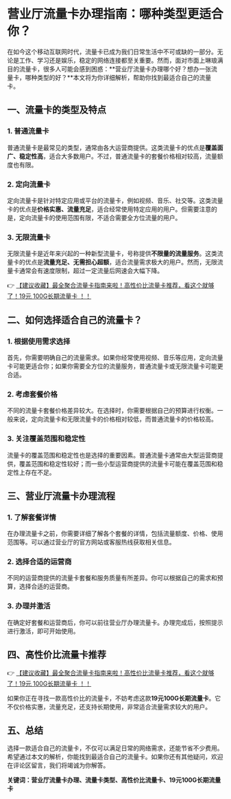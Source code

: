 # 营业厅流量卡办理指南：哪种类型更适合你？

在如今这个移动互联网时代，流量卡已成为我们日常生活中不可或缺的一部分。无论是工作、学习还是娱乐，稳定的网络连接都至关重要。然而，面对市面上琳琅满目的流量卡，很多人可能会感到困惑：**营业厅流量卡办理哪个好？想办一张流量卡，哪种类型的好？**本文将为你详细解析，帮助你找到最适合自己的流量卡。

## 一、流量卡的类型及特点

### 1. 普通流量卡
普通流量卡是最常见的类型，通常由各大运营商提供。这类流量卡的优点是**覆盖面广、稳定性高**，适合大多数用户。不过，普通流量卡的套餐价格相对较高，流量额度也有限。

### 2. 定向流量卡
定向流量卡是针对特定应用或平台的流量卡，例如视频、音乐、社交等。这类流量卡的优点是**价格实惠、流量充足**，适合经常使用特定应用的用户。但需要注意的是，定向流量卡的使用范围有限，不适合需要全方位流量的用户。

### 3. 无限流量卡
无限流量卡是近年来兴起的一种新型流量卡，号称提供**不限量的流量服务**。这类流量卡的优点是**流量充足、无需担心超额**，适合流量需求极大的用户。然而，无限流量卡通常会有速度限制，超过一定流量后网速会大幅下降。

👉 [【建议收藏】最全聚合流量卡指南来啦！高性价比流量卡推荐，看这个就够了！19元 100G长期流量卡 ！！](https://bit.ly/Liuliangka)

## 二、如何选择适合自己的流量卡？

### 1. 根据使用需求选择
首先，你需要明确自己的流量需求。如果你经常使用视频、音乐等应用，定向流量卡可能更适合你；如果你需要全方位的流量服务，普通流量卡或无限流量卡可能更合适。

### 2. 考虑套餐价格
不同的流量卡套餐价格差异较大。在选择时，你需要根据自己的预算进行权衡。一般来说，定向流量卡和无限流量卡的价格相对较低，而普通流量卡的价格较高。

### 3. 关注覆盖范围和稳定性
流量卡的覆盖范围和稳定性也是选择的重要因素。普通流量卡通常由大型运营商提供，覆盖范围和稳定性较好；而一些小型运营商提供的流量卡可能在覆盖范围和稳定性上存在不足。

## 三、营业厅流量卡办理流程

### 1. 了解套餐详情
在办理流量卡之前，你需要详细了解各个套餐的详情，包括流量额度、价格、使用范围等。可以通过营业厅的官方网站或客服热线获取相关信息。

### 2. 选择合适的运营商
不同的运营商提供的流量卡套餐和服务质量有所差异。你可以根据自己的需求和预算，选择合适的运营商。

### 3. 办理并激活
在确定好套餐和运营商后，你可以前往营业厅办理流量卡。办理完成后，按照提示进行激活，即可开始使用。

## 四、高性价比流量卡推荐

👉 [【建议收藏】最全聚合流量卡指南来啦！高性价比流量卡推荐，看这个就够了！19元 100G长期流量卡 ！！](https://bit.ly/Liuliangka)

如果你正在寻找一款高性价比的流量卡，不妨考虑这款**19元100G长期流量卡**。它不仅价格实惠，流量充足，还支持长期使用，非常适合流量需求较大的用户。

## 五、总结

选择一款适合自己的流量卡，不仅可以满足日常的网络需求，还能节省不少费用。希望通过本文的解析，你能找到最适合自己的流量卡。如果你还有其他疑问，欢迎在评论区留言，我们将竭诚为你解答。

**关键词：营业厅流量卡办理、流量卡类型、高性价比流量卡、19元100G长期流量卡**